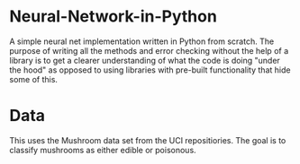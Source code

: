# Neural-Network-in-Python
A simple neural net implementation written in Python from scratch. The purpose of writing all the methods and error checking without the help of a library is to get a clearer understanding of what the code is doing "under the hood" as opposed to using libraries with pre-built functionality that hide some of this.

# Data
This uses the Mushroom data set from the UCI repositiories. The goal is to classify mushrooms as either edible or poisonous.
